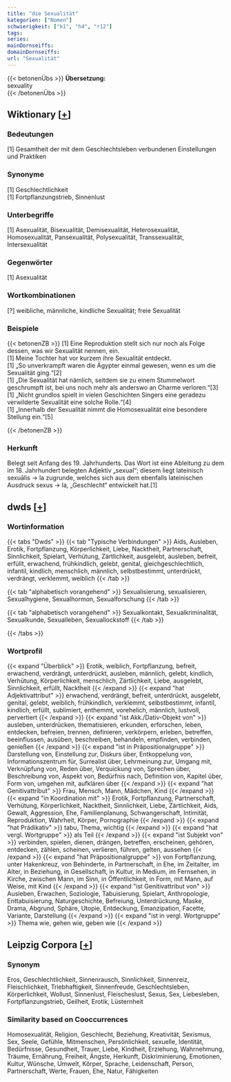 ```yaml
---
title: "die Sexualität"
kategorien: ["Nomen"]
schwierigkeit: ["k1", "h4", "r12"]
tags:
series:
mainDornseiffs:
domainDornseiffs:
url: "Sexualität"
---
```


{{< betonenÜbs >}}
**Übersetzung:**  
sexuality  
{{< /betonenÜbs >}}

## Wiktionary [[+](https://de.wiktionary.org/wiki/Sexualität)]

### Bedeutungen
[1] Gesamtheit der mit dem Geschlechtsleben verbundenen Einstellungen und Praktiken  

### Synonyme
[1] Geschlechtlichkeit  
[1] Fortpflanzungstrieb, Sinnenlust  

### Unterbegriffe
[1] Asexualität, Bisexualität, Demisexualität, Heterosexualität, Homosexualität, Pansexualität, Polysexualität, Transsexualität, Intersexualität  

### Gegenwörter
[1] Asexualität  

### Wortkombinationen
[?] weibliche, männliche, kindliche Sexualität; freie Sexualität  

### Beispiele
{{< betonenZB >}}
[1] Eine Reproduktion stellt sich nur noch als Folge dessen, was wir Sexualität nennen, ein.  
[1] Meine Tochter hat vor kurzem ihre Sexualität entdeckt.  
[1] „So unverkrampft waren die Ägypter einmal gewesen, wenn es um die Sexualität ging.“[2]  
[1] „Die Sexualität hat nämlich, seitdem sie zu einem Stummelwort geschrumpft ist, bei uns noch mehr als anderswo an Charme verloren.“[3]  
[1] „Nicht grundlos spielt in vielen Geschichten Singers eine geradezu verwilderte Sexualität eine solche Rolle.“[4]  
[1] „Innerhalb der Sexualität nimmt die Homosexualität eine besondere Stellung ein.“[5]  

{{< /betonenZB >}}
### Herkunft
Belegt seit Anfang des 19. Jahrhunderts. Das Wort ist eine Ableitung zu dem im 18. Jahrhundert belegten Adjektiv „sexual“; diesem  liegt lateinisch sexuālis → la zugrunde, welches sich aus dem ebenfalls lateinischen Ausdruck sexus → la, „Geschlecht“ entwickelt hat.[1]  



## dwds [[+](https://www.dwds.de/wb/Sexualität)]

### Wortinformation
{{< tabs "Dwds" >}}
{{< tab "Typische Verbindungen" >}}
Aids, Ausleben, Erotik, Fortpflanzung, Körperlichkeit, Liebe, Nacktheit, Partnerschaft, Sinnlichkeit, Spielart, Verhütung, Zärtlichkeit, ausgelebt, ausleben, befreit, erfüllt, erwachend, frühkindlich, gelebt, genital, gleichgeschlechtlich, infantil, kindlich, menschlich, männlich, selbstbestimmt, unterdrückt, verdrängt, verklemmt, weiblich
{{< /tab >}}

{{< tab "alphabetisch vorangehend" >}}
Sexualisierung, sexualisieren, Sexualhygiene, Sexualhormon, Sexualforschung
{{< /tab >}}

{{< tab "alphabetisch vorangehend" >}}
Sexualkontakt, Sexualkriminalität, Sexualkunde, Sexualleben, Sexuallockstoff
{{< /tab >}}

{{< /tabs >}}

### Wortprofil
{{< expand "Überblick" >}} Erotik, weiblich, Fortpflanzung, befreit, erwachend, verdrängt, unterdrückt, ausleben, männlich, gelebt, kindlich, Verhütung, Körperlichkeit, menschlich, Zärtlichkeit, Liebe, ausgelebt, Sinnlichkeit, erfüllt, Nacktheit {{< /expand >}}
{{< expand "hat Adjektivattribut" >}} erwachend, verdrängt, befreit, unterdrückt, ausgelebt, genital, gelebt, weiblich, frühkindlich, verklemmt, selbstbestimmt, infantil, kindlich, erfüllt, sublimiert, enthemmt, vorehelich, männlich, lustvoll, pervertiert {{< /expand >}}
{{< expand "ist Akk./Dativ-Objekt von" >}} ausleben, unterdrücken, thematisieren, erkunden, erforschen, leben, entdecken, befreien, trennen, definieren, verkörpern, erleben, betreffen, beeinflussen, ausüben, beschreiben, behandeln, empfinden, verbinden, genießen {{< /expand >}}
{{< expand "ist in Präpositionalgruppe" >}} Darstellung von, Einstellung zur, Diskurs über, Entkoppelung von, Informationszentrum für, Surrealist über, Lehrmeinung zur, Umgang mit, Verknüpfung von, Reden über, Verquickung von, Sprechen über, Beschreibung von, Aspekt von, Bedürfnis nach, Definition von, Kapitel über, Form von, umgehen mit, aufklären über {{< /expand >}}
{{< expand "hat Genitivattribut" >}} Frau, Mensch, Mann, Mädchen, Kind {{< /expand >}}
{{< expand "in Koordination mit" >}} Erotik, Fortpflanzung, Partnerschaft, Verhütung, Körperlichkeit, Nacktheit, Sinnlichkeit, Liebe, Zärtlichkeit, Aids, Gewalt, Aggression, Ehe, Familienplanung, Schwangerschaft, Intimität, Reproduktion, Wahrheit, Körper, Pornographie {{< /expand >}}
{{< expand "hat Prädikativ" >}} tabu, Thema, wichtig {{< /expand >}}
{{< expand "hat vergl. Wortgruppe" >}} als Teil {{< /expand >}}
{{< expand "ist Subjekt von" >}} verbinden, spielen, dienen, drängen, betreffen, erscheinen, gehören, entdecken, zählen, scheinen, verlieren, führen, gelten, aussehen {{< /expand >}}
{{< expand "hat Präpositionalgruppe" >}} von Fortpflanzung, unter Hakenkreuz, von Behinderte, in Partnerschaft, in Ehe, im Zeitalter, im Alter, in Beziehung, in Gesellschaft, in Kultur, in Medium, im Fernsehen, in Kirche, zwischen Mann, im Sinn, in Öffentlichkeit, in Form, mit Mann, auf Weise, mit Kind {{< /expand >}}
{{< expand "ist Genitivattribut von" >}} Ausleben, Erwachen, Soziologie, Tabuisierung, Spielart, Anthropologie, Enttabuisierung, Naturgeschichte, Befreiung, Unterdrückung, Maske, Drama, Abgrund, Sphäre, Utopie, Entdeckung, Emanzipation, Facette, Variante, Darstellung {{< /expand >}}
{{< expand "ist in vergl. Wortgruppe" >}} Thema wie, gehen wie, geben wie {{< /expand >}}

## Leipzig Corpora [[+](https://corpora.uni-leipzig.de/en/res?word=Sexualität&corpusId=deu_newscrawl-public_2018)]


### Synonym
Eros, Geschlechtlichkeit, Sinnenrausch, Sinnlichkeit, Sinnenreiz, Fleischlichkeit, Triebhaftigkeit, Sinnenfreude, Geschlechtsleben, Körperlichkeit, Wollust, Sinnenlust, Fleischeslust, Sexus, Sex, Liebesleben, Fortpflanzungstrieb, Geilheit, Erotik, Lüsternheit


### Similarity based on Cooccurrences
Homosexualität, Religion, Geschlecht, Beziehung, Kreativität, Sexismus, Sex, Seele, Gefühle, Mitmenschen, Persönlichkeit, sexuelle, Identität, Bedürfnisse, Gesundheit, Trauer, Liebe, Kindheit, Erziehung, Wahrnehmung, Träume, Ernährung, Freiheit, Ängste, Herkunft, Diskriminierung, Emotionen, Kultur, Wünsche, Umwelt, Körper, Sprache, Leidenschaft, Person, Partnerschaft, Werte, Frauen, Ehe, Natur, Fähigkeiten

